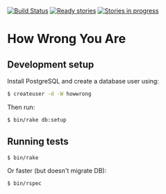 [![Build Status](https://travis-ci.org/jgonera/howwrong.svg?branch=master)](https://travis-ci.org/jgonera/howwrong)
[![Ready stories](https://badge.waffle.io/jgonera/howwrong.png?label=ready&title=Ready)](https://waffle.io/jgonera/howwrong)
[![Stories in progress](https://badge.waffle.io/jgonera/howwrong.png?label=in%20progress&title=In%20Progress)](https://waffle.io/jgonera/howwrong)

# How Wrong You Are

## Development setup

Install PostgreSQL and create a database user using:

```bash
$ createuser -d -W howwrong
```

Then run:

```bash
$ bin/rake db:setup
```

## Running tests

```bash
$ bin/rake
```

Or faster (but doesn't migrate DB):

```bash
$ bin/rspec
```
